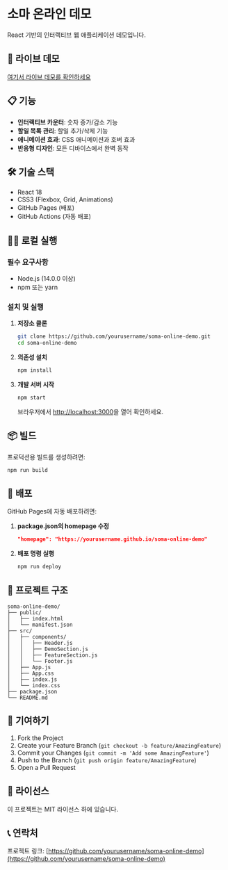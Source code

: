 # 소마 온라인 데모

React 기반의 인터랙티브 웹 애플리케이션 데모입니다.

## 🚀 라이브 데모

[여기서 라이브 데모를 확인하세요](https://yourusername.github.io/soma-online-demo)

## 📋 기능

- **인터랙티브 카운터**: 숫자 증가/감소 기능
- **할일 목록 관리**: 할일 추가/삭제 기능
- **애니메이션 효과**: CSS 애니메이션과 호버 효과
- **반응형 디자인**: 모든 디바이스에서 완벽 동작

## 🛠️ 기술 스택

- React 18
- CSS3 (Flexbox, Grid, Animations)
- GitHub Pages (배포)
- GitHub Actions (자동 배포)

## 🏃‍♂️ 로컬 실행

### 필수 요구사항

- Node.js (14.0.0 이상)
- npm 또는 yarn

### 설치 및 실행

1. **저장소 클론**
   ```bash
   git clone https://github.com/yourusername/soma-online-demo.git
   cd soma-online-demo
   ```

2. **의존성 설치**
   ```bash
   npm install
   ```

3. **개발 서버 시작**
   ```bash
   npm start
   ```

   브라우저에서 [http://localhost:3000](http://localhost:3000)을 열어 확인하세요.

## 📦 빌드

프로덕션용 빌드를 생성하려면:

```bash
npm run build
```

## 🚀 배포

GitHub Pages에 자동 배포하려면:

1. **package.json의 homepage 수정**
   ```json
   "homepage": "https://yourusername.github.io/soma-online-demo"
   ```

2. **배포 명령 실행**
   ```bash
   npm run deploy
   ```

## 🔧 프로젝트 구조

```
soma-online-demo/
├── public/
│   ├── index.html
│   └── manifest.json
├── src/
│   ├── components/
│   │   ├── Header.js
│   │   ├── DemoSection.js
│   │   ├── FeatureSection.js
│   │   └── Footer.js
│   ├── App.js
│   ├── App.css
│   ├── index.js
│   └── index.css
├── package.json
└── README.md
```

## 🤝 기여하기

1. Fork the Project
2. Create your Feature Branch (`git checkout -b feature/AmazingFeature`)
3. Commit your Changes (`git commit -m 'Add some AmazingFeature'`)
4. Push to the Branch (`git push origin feature/AmazingFeature`)
5. Open a Pull Request

## 📝 라이선스

이 프로젝트는 MIT 라이선스 하에 있습니다.

## 📞 연락처

프로젝트 링크: [https://github.com/yourusername/soma-online-demo](https://github.com/yourusername/soma-online-demo)

